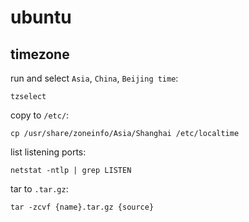# ubuntu

## timezone

run and select `Asia`, `China`, `Beijing time`:
```
tzselect
```

copy to `/etc/`:
```
cp /usr/share/zoneinfo/Asia/Shanghai /etc/localtime
```

list listening ports:
```
netstat -ntlp | grep LISTEN
```

tar to `.tar.gz`:
```
tar -zcvf {name}.tar.gz {source}
```
